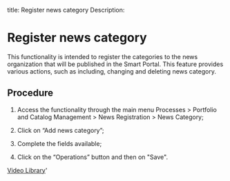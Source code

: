 title: Register news category
Description: 
# Register news category

This functionality is intended to register the categories to the news organization that will be published in the Smart Portal.
This feature provides various actions, such as including, changing and deleting news category.

Procedure
-------------

1.  Access the functionality through the main menu Processes \> Portfolio and
    Catalog Management \> News Registration \> News Category;

2.  Click on “Add news category”;

3.  Complete the fields available;

4.  Click on the “Operations” button and then on "Save".


<i class='fa fa-youtube-play  fa-2x' style='color:#97ce17;vertical-align: middle;'> </i> [Video Library](https://www.youtube.com/playlist?list=PLB5qK2uzf2RPsG8HdkE7qEHB39yEI_T8y)'

<!-- !!! tip "About"

    <b>Product/Version:</b> CITSmart | 9.00 &nbsp;&nbsp;
    <b>Updated:</b>01/03/2021 - Anna Martins
